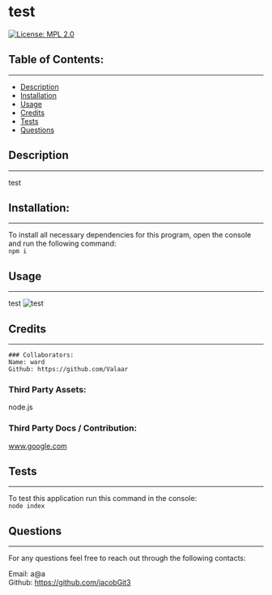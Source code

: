 
  # test
  [![License: MPL 2.0](https://img.shields.io/badge/License-MPL_2.0-brightgreen.svg)](https://opensource.org/licenses/MPL-2.0)

  ## Table of Contents:

  ---
  * [Description](#description)
  * [Installation](#installation)  
  * [Usage](#usage)  
  * [Credits](#credits)    
  * [Tests](#tests)  
  * [Questions](#questions)  

  ## Description

  ---
  test

  ## Installation:

  ---
  To install all necessary dependencies for this program,
  open the console and run the following command:  
  ```npm i```

  ## Usage

  ---
  test
  ![test](assets/images/test.png)

  ## Credits

  ---
  
    ### Collaborators:
    Name: ward
    Github: https://github.com/Valaar
    

  ### Third Party Assets:
  node.js
  
  ### Third Party Docs / Contribution:
  www.google.com

  ## Tests

  ---
  To test this application run this command in the console:  
  ```node index```

  ## Questions

  ---
  For any questions feel free to reach out through the following contacts:  

  Email: a@a  
  Github: https://github.com/jacobGit3  
  